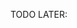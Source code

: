 TODO LATER:
<!--
Todo now:

change the login.php to index.php
link the posts
*link the users

remove not necessary buttons
correct all linkings
delete buttons
make title as header font 
-->


